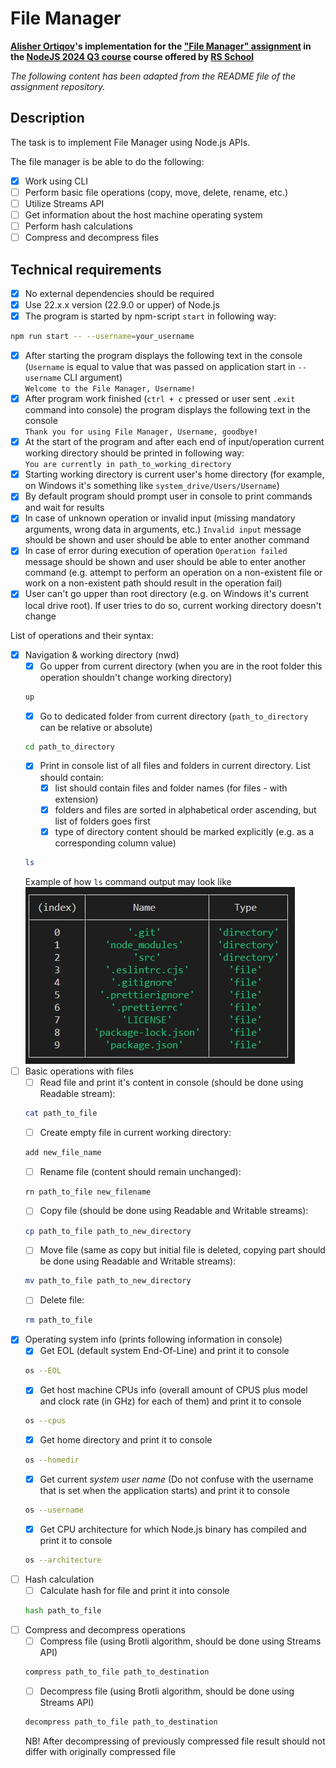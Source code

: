 # File Manager

**[Alisher Ortiqov](https://github.com/mcpeblocker)'s implementation for the ["File Manager" assignment](https://github.com/AlreadyBored/nodejs-assignments/blob/main/assignments/file-manager/assignment.md) in the [NodeJS 2024 Q3 course](https://wearecommunity.io/events/nodejs-2024q3) course offered by [RS School](https://rs.school)**

_The following content has been adapted from the README file of the assignment repository._

## Description

The task is to implement File Manager using Node.js APIs.

The file manager is be able to do the following:

- [x] Work using CLI
- [ ] Perform basic file operations (copy, move, delete, rename, etc.)
- [ ] Utilize Streams API
- [ ] Get information about the host machine operating system
- [ ] Perform hash calculations
- [ ] Compress and decompress files

## Technical requirements

- [x] No external dependencies should be required
- [x] Use 22.x.x version (22.9.0 or upper) of Node.js
- [x] The program is started by npm-script `start` in following way:

```bash
npm run start -- --username=your_username
```

- [x] After starting the program displays the following text in the console (`Username` is equal to value that was passed on application start in `--username` CLI argument)  
       `Welcome to the File Manager, Username!`
- [x] After program work finished (`ctrl + c` pressed or user sent `.exit` command into console) the program displays the following text in the console  
       `Thank you for using File Manager, Username, goodbye!`
- [x] At the start of the program and after each end of input/operation current working directory should be printed in following way:  
       `You are currently in path_to_working_directory`
- [x] Starting working directory is current user's home directory (for example, on Windows it's something like `system_drive/Users/Username`)
- [x] By default program should prompt user in console to print commands and wait for results
- [x] In case of unknown operation or invalid input (missing mandatory arguments, wrong data in arguments, etc.) `Invalid input` message should be shown and user should be able to enter another command
- [x] In case of error during execution of operation `Operation failed` message should be shown and user should be able to enter another command (e.g. attempt to perform an operation on a non-existent file or work on a non-existent path should result in the operation fail)
- [x] User can't go upper than root directory (e.g. on Windows it's current local drive root). If user tries to do so, current working directory doesn't change

List of operations and their syntax:

- [x] Navigation & working directory (nwd)
  - [x] Go upper from current directory (when you are in the root folder this operation shouldn't change working directory)
  ```bash
  up
  ```
  - [x] Go to dedicated folder from current directory (`path_to_directory` can be relative or absolute)
  ```bash
  cd path_to_directory
  ```
  - [x] Print in console list of all files and folders in current directory. List should contain:
    - [x] list should contain files and folder names (for files - with extension)
    - [x] folders and files are sorted in alphabetical order ascending, but list of folders goes first
    - [x] type of directory content should be marked explicitly (e.g. as a corresponding column value)
  ```bash
  ls
  ```
  Example of how `ls` command output may look like  
   ![ls output example](https://github.com/AlreadyBored/nodejs-assignments/blob/main/assignments/file-manager/ls-example.JPG?raw=true)
- [ ] Basic operations with files
  - [ ] Read file and print it's content in console (should be done using Readable stream):
  ```bash
  cat path_to_file
  ```
  - [ ] Create empty file in current working directory:
  ```bash
  add new_file_name
  ```
  - [ ] Rename file (content should remain unchanged):
  ```bash
  rn path_to_file new_filename
  ```
  - [ ] Copy file (should be done using Readable and Writable streams):
  ```bash
  cp path_to_file path_to_new_directory
  ```
  - [ ] Move file (same as copy but initial file is deleted, copying part should be done using Readable and Writable streams):
  ```bash
  mv path_to_file path_to_new_directory
  ```
  - [ ] Delete file:
  ```bash
  rm path_to_file
  ```
- [x] Operating system info (prints following information in console)
  - [x] Get EOL (default system End-Of-Line) and print it to console
  ```bash
  os --EOL
  ```
  - [x] Get host machine CPUs info (overall amount of CPUS plus model and clock rate (in GHz) for each of them) and print it to console
  ```bash
  os --cpus
  ```
  - [x] Get home directory and print it to console
  ```bash
  os --homedir
  ```
  - [x] Get current _system user name_ (Do not confuse with the username that is set when the application starts) and print it to console
  ```bash
  os --username
  ```
  - [x] Get CPU architecture for which Node.js binary has compiled and print it to console
  ```bash
  os --architecture
  ```
- [ ] Hash calculation
  - [ ] Calculate hash for file and print it into console
  ```bash
  hash path_to_file
  ```
- [ ] Compress and decompress operations
  - [ ] Compress file (using Brotli algorithm, should be done using Streams API)
  ```bash
  compress path_to_file path_to_destination
  ```
  - [ ] Decompress file (using Brotli algorithm, should be done using Streams API)
  ```bash
  decompress path_to_file path_to_destination
  ```
  NB! After decompressing of previously compressed file result should not differ with originally compressed file

